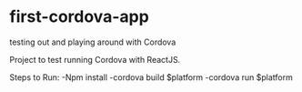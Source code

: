 # first-cordova-app
testing out and playing around with Cordova

Project to test running Cordova with ReactJS.

Steps to Run:
-Npm install
-cordova build $platform
-cordova run  $platform
